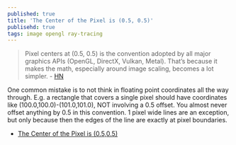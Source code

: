 ```yaml
---
published: true
title: 'The Center of the Pixel is (0.5, 0.5)'
publisehd: true
tags: image opengl ray-tracing
---
```

> Pixel centers at (0.5, 0.5) is the convention adopted by all major graphics APIs (OpenGL, DirectX, Vulkan, Metal). That’s because it makes the math, especially around image scaling, becomes a lot simpler. - [HN](https://news.ycombinator.com/item?id=23498294)

One common mistake is to not think in floating point coordinates all the way through. E.g. a rectangle that covers a single pixel should have coordinates like (100.0,100.0)-(101.0,101.0), NOT involving a 0.5 offset. You almost never offset anything by 0.5 in this convention. 1 pixel wide lines are an exception, but only because then the edges of the line are exactly at pixel boundaries. 

- [The Center of the Pixel is (0.5,0.5)](http://www.realtimerendering.com/blog/the-center-of-the-pixel-is-0-50-5/)

